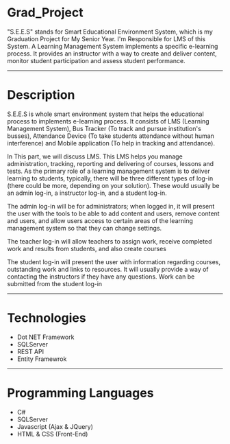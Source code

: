 # Grad_Project
"S.E.E.S" stands for Smart Educational Environment System, which is my Graduation Project for My Senior Year. I'm Responsible for LMS of this System. A Learning Management System implements a specific e-learning process. It provides an instructor with a way to create and deliver content, monitor student participation and assess student performance.
<hr/>
<h1>Description</h1>
<p>
S.E.E.S is whole smart environment system that helps the educational process to implements e-learning process. It consists of LMS (Learning Management System),
Bus Tracker (To track and pursue institution's busses), Attendance Device (To take students attendance without human interference) and Mobile application (To help in tracking and attendance).
</p>
<p>
In This part, we will discuss LMS. This LMS helps you manage administration, tracking, reporting and delivering of courses, lessons and tests.
As the primary role of a learning management system is to deliver learning to students, typically, there will be three different types of log-in
(there could be more, depending on your solution). These would usually be an admin log-in, a instructor log-in, and a student log-in.
</p>
<p>
The admin log-in will be for administrators; when logged in, it will present the user with the tools to be able to add content and users,
remove content and users, and allow users access to certain areas of the learning management system so that they can change settings.
</p>
<p>
The teacher log-in will allow teachers to assign work, receive completed work and results from students, and also create courses
</p>
<p>
The student log-in will present the user with information regarding courses, outstanding work and links to resources.
It will usually provide a way of contacting the instructors if they have any questions. Work can be submitted from the student log-in
</p>
<hr/>
<h1>Technologies</h1>
<ul>
<li>Dot NET Framework</li>
<li>SQLServer</li>
<li>REST API</li>
<li>Entity Framewrok</li>
</ul>
<hr/>
<h1>Programming Languages</h1>
<ul>
<li>C#</li>
<li>SQLServer</li>
<li>Javascript (Ajax & JQuery)</li>
<li>HTML & CSS (Front-End)</li>
</ul>
